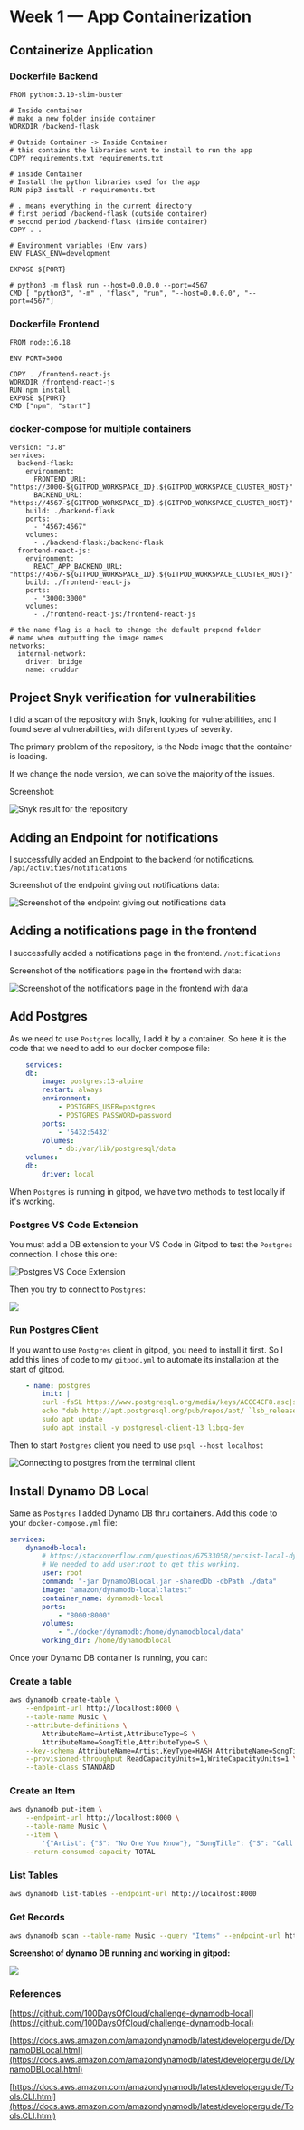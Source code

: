 # Week 1 — App Containerization

## Containerize Application

### Dockerfile Backend

```docker
FROM python:3.10-slim-buster

# Inside container
# make a new folder inside container
WORKDIR /backend-flask

# Outside Container -> Inside Container
# this contains the libraries want to install to run the app
COPY requirements.txt requirements.txt

# inside Container
# Install the python libraries used for the app
RUN pip3 install -r requirements.txt

# . means everything in the current directory
# first period /backend-flask (outside container)
# second period /backend-flask (inside container)
COPY . .

# Environment variables (Env vars)
ENV FLASK_ENV=development

EXPOSE ${PORT}

# python3 -m flask run --host=0.0.0.0 --port=4567
CMD [ "python3", "-m" , "flask", "run", "--host=0.0.0.0", "--port=4567"]
```

### Dockerfile Frontend

```docker
FROM node:16.18

ENV PORT=3000

COPY . /frontend-react-js
WORKDIR /frontend-react-js
RUN npm install
EXPOSE ${PORT}
CMD ["npm", "start"]

```

### docker-compose for multiple containers
```docker
version: "3.8"
services:
  backend-flask:
    environment:
      FRONTEND_URL: "https://3000-${GITPOD_WORKSPACE_ID}.${GITPOD_WORKSPACE_CLUSTER_HOST}"
      BACKEND_URL: "https://4567-${GITPOD_WORKSPACE_ID}.${GITPOD_WORKSPACE_CLUSTER_HOST}"
    build: ./backend-flask
    ports:
      - "4567:4567"
    volumes:
      - ./backend-flask:/backend-flask
  frontend-react-js:
    environment:
      REACT_APP_BACKEND_URL: "https://4567-${GITPOD_WORKSPACE_ID}.${GITPOD_WORKSPACE_CLUSTER_HOST}"
    build: ./frontend-react-js
    ports:
      - "3000:3000"
    volumes:
      - ./frontend-react-js:/frontend-react-js

# the name flag is a hack to change the default prepend folder
# name when outputting the image names
networks: 
  internal-network:
    driver: bridge
    name: cruddur
```

## Project Snyk verification for vulnerabilities

I did a scan of the repository with Snyk, looking for vulnerabilities, and I found several vulnerabilities, with diferent types of severity.

The primary problem of the repository, is the Node image that the container is loading.

If we change the node version, we can solve the majority of the issues.

Screenshot:

![Snyk result for the repository](./assets/week-1-snyk-aws-cruddur-vulnerabilities.png)


## Adding an Endpoint for notifications

I successfully added an Endpoint to the backend for notifications.
`/api/activities/notifications`

Screenshot of the endpoint giving out notifications data:

![Screenshot of the endpoint giving out notifications data](./assets/week-1-backend-notifications-route.png)


## Adding a notifications page in the frontend

I successfully added a notifications page in the frontend.
`/notifications`

Screenshot of the notifications page in the frontend with data:

![Screenshot of the notifications page in the frontend with data](./assets/week-1-frontend-notifications-page.png)


## Add Postgres

As we need to use `Postgres` locally, I add it by a container. So here it is the code that we need to add to our docker compose file:

```yaml
    services:
    db:
        image: postgres:13-alpine
        restart: always
        environment:
            - POSTGRES_USER=postgres
            - POSTGRES_PASSWORD=password
        ports:
            - '5432:5432'
        volumes: 
            - db:/var/lib/postgresql/data
    volumes:
    db:
        driver: local
```

When `Postgres` is running in gitpod, we have two methods to test locally if it's working.

### Postgres VS Code Extension
You must add a DB extension to your VS Code in Gitpod to test the `Postgres` connection. I chose this one:

![Postgres VS Code Extension](./assets/week-1-postgres-vs-code-extension.png)

Then you try to connect to `Postgres`:

![](./assets/week-1-postgres%20test.png)

### Run Postgres Client

If you want to use `Postgres` client in gitpod, you need to install it first. So I add this lines of code to my `gitpod.yml` to automate its installation at the start of gitpod.

```yaml
    - name: postgres
        init: |
        curl -fsSL https://www.postgresql.org/media/keys/ACCC4CF8.asc|sudo gpg --dearmor -o /etc/apt/trusted.gpg.d/postgresql.gpg
        echo "deb http://apt.postgresql.org/pub/repos/apt/ `lsb_release -cs`-pgdg main" |sudo tee  /etc/apt/sources.list.d/pgdg.list
        sudo apt update
        sudo apt install -y postgresql-client-13 libpq-dev
```

Then to start `Postgres` client you need to use `psql --host localhost`

![Connecting to postgres from the terminal client](./assets/week-1-postgres%20test%20cli.png)


## Install Dynamo DB Local
Same as `Postgres` I added Dynamo DB thru containers. Add this code to your `docker-compose.yml` file:

```yaml
services:
    dynamodb-local:
        # https://stackoverflow.com/questions/67533058/persist-local-dynamodb-data-in-volumes-lack-permission-unable-to-open-databa
        # We needed to add user:root to get this working.
        user: root
        command: "-jar DynamoDBLocal.jar -sharedDb -dbPath ./data"
        image: "amazon/dynamodb-local:latest"
        container_name: dynamodb-local
        ports:
            - "8000:8000"
        volumes:
            - "./docker/dynamodb:/home/dynamodblocal/data"
        working_dir: /home/dynamodblocal
```

Once your Dynamo DB container is running, you can:

### Create a table

```bash
aws dynamodb create-table \
    --endpoint-url http://localhost:8000 \
    --table-name Music \
    --attribute-definitions \
        AttributeName=Artist,AttributeType=S \
        AttributeName=SongTitle,AttributeType=S \
    --key-schema AttributeName=Artist,KeyType=HASH AttributeName=SongTitle,KeyType=RANGE \
    --provisioned-throughput ReadCapacityUnits=1,WriteCapacityUnits=1 \
    --table-class STANDARD
```

### Create an Item

```bash
aws dynamodb put-item \
    --endpoint-url http://localhost:8000 \
    --table-name Music \
    --item \
        '{"Artist": {"S": "No One You Know"}, "SongTitle": {"S": "Call Me Today"}, "AlbumTitle": {"S": "Somewhat Famous"}}' \
    --return-consumed-capacity TOTAL  
```

### List Tables

```bash
aws dynamodb list-tables --endpoint-url http://localhost:8000
```

### Get Records
```bash
aws dynamodb scan --table-name Music --query "Items" --endpoint-url http://localhost:8000
```

__Screenshot of dynamo DB running and working in gitpod:__

![](./assets/week-1-dynamodb-local-working.png)

### References
[https://github.com/100DaysOfCloud/challenge-dynamodb-local](https://github.com/100DaysOfCloud/challenge-dynamodb-local)

[https://docs.aws.amazon.com/amazondynamodb/latest/developerguide/DynamoDBLocal.html](https://docs.aws.amazon.com/amazondynamodb/latest/developerguide/DynamoDBLocal.html)

[https://docs.aws.amazon.com/amazondynamodb/latest/developerguide/Tools.CLI.html](https://docs.aws.amazon.com/amazondynamodb/latest/developerguide/Tools.CLI.html)